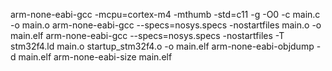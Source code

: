 arm-none-eabi-gcc -mcpu=cortex-m4 -mthumb -std=c11 -g -O0 -c  main.c -o main.o
arm-none-eabi-gcc --specs=nosys.specs -nostartfiles  main.o -o main.elf
arm-none-eabi-gcc --specs=nosys.specs -nostartfiles -T stm32f4.ld main.o startup_stm32f4.o -o main.elf
arm-none-eabi-objdump -d main.elf
arm-none-eabi-size main.elf

